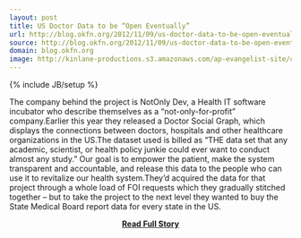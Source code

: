 ```yaml
---
layout: post
title: US Doctor Data to be “Open Eventually” 
url: http://blog.okfn.org/2012/11/09/us-doctor-data-to-be-open-eventually/
source: http://blog.okfn.org/2012/11/09/us-doctor-data-to-be-open-eventually/
domain: blog.okfn.org
image: http://kinlane-productions.s3.amazonaws.com/ap-evangelist-site/curated/screenshots/9352_api500_com.png
---
```

{% include JB/setup %}<p>The company behind the project is NotOnly Dev, a Health IT software incubator who describe themselves as a “not-only-for-profit” company.Earlier this year they released a Doctor Social Graph, which displays the connections between doctors, hospitals and other healthcare organizations in the US.The dataset used is billed as “THE data set that any academic, scientist, or health policy junkie could ever want to conduct almost any study.” Our goal is to empower the patient, make the system transparent and accountable, and release this data to the people who can use it to revitalize our health system.They’d acquired the data for that project through a whole load of FOI requests which they gradually stitched together – but to take the project to the next level they wanted to buy the State Medical Board report data for every state in the US.</p>
<center><p><a href="http://blog.okfn.org/2012/11/09/us-doctor-data-to-be-open-eventually/" style='padding:25px; font-sze:18px; font-weight: bold;'>Read Full Story</a></p></center>
